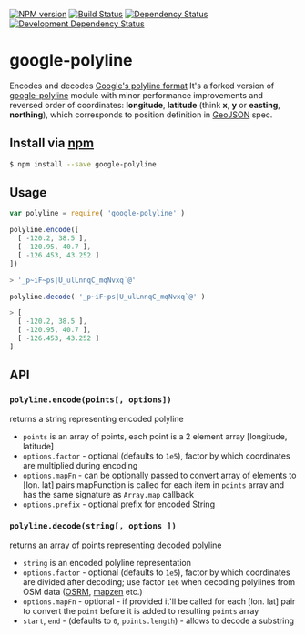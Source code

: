 [![NPM version][npm-image]][npm-url]
[![Build Status][travis-image]][travis-url]
[![Dependency Status][deps-image]][deps-url]
[![Development Dependency Status][dev-deps-image]][dev-deps-url]

# google-polyline

Encodes and decodes [Google's polyline format][google-polyline-format] It's a forked version of
[google-polyline][org-google-polyline] module with minor performance improvements and reversed order
of coordinates: **longitude**, **latitude** (think **x**, **y** or **easting**, **northing**), which
corresponds to position definition in [GeoJSON] spec.


## Install via [npm](https://npmjs.com)

```sh
$ npm install --save google-polyline
```

## Usage

```js
var polyline = require( 'google-polyline' )
```

```js
polyline.encode([
  [ -120.2, 38.5 ],
  [ -120.95, 40.7 ],
  [ -126.453, 43.252 ]
])

> '_p~iF~ps|U_ulLnnqC_mqNvxq`@'
```

```js
polyline.decode( '_p~iF~ps|U_ulLnnqC_mqNvxq`@' )

> [
  [ -120.2, 38.5 ],
  [ -120.95, 40.7 ],
  [ -126.453, 43.252 ]
]
```

## API

### `polyline.encode(points[, options])`

returns a string representing encoded polyline

- `points` is an array of points, each point is a 2 element array [longitude, latitude]
- `options.factor` - optional (defaults to `1e5`), factor by which coordinates are multiplied during encoding
- `options.mapFn` - can be optionally passed to convert array of elements to [lon. lat] pairs
mapFunction is called for each item in `points` array and has the same signature as `Array.map` callback
- `options.prefix` - optional prefix for encoded String

### `polyline.decode(string[, options ])`

returns an array of points representing decoded polyline

- `string` is an encoded polyline representation
- `options.factor` - optional (defaults to `1e5`), factor by which coordinates are divided after decoding; use factor `1e6` when decoding polylines from OSM data ([OSRM], [mapzen] etc.)
- `options.mapFn` - optional - if provided it'll be called for each [lon. lat] pair to convert the `point` before it is added to resulting `points` array
- `start`, `end` - (defaults to `0`, `points.length`) - allows to decode a substring

[OSRM]: http://project-osrm.org/
[mapzen]: https://mapzen.com/

[google-polyline-format]: https://developers.google.com/maps/documentation/utilities/polylinealgorithm
[org-google-polyline]: https://github.com/jhermsmeier/node-google-polyline
[GeoJSON]: http://geojson.org/geojson-spec.html#positions

[npm-image]: https://img.shields.io/npm/v/@pirxpilot/google-polyline.svg
[npm-url]: https://npmjs.org/package/@pirxpilot/google-polyline

[travis-url]: https://travis-ci.org/pirxpilot/google-polyline
[travis-image]: https://img.shields.io/travis/pirxpilot/google-polyline.svg

[deps-image]: https://img.shields.io/david/pirxpilot/google-polyline.svg
[deps-url]: https://david-dm.org/pirxpilot/google-polyline

[dev-deps-image]: https://img.shields.io/david/dev/pirxpilot/google-polyline.svg
[dev-deps-url]: https://david-dm.org/pirxpilot/google-polyline?type=dev
